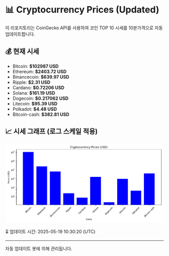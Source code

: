 
# 📊 Cryptocurrency Prices (Updated)

이 리포지토리는 CoinGecko API를 사용하여 코인 TOP 10 시세를 10분가격으로 자동 업데이트합니다.

## 💰 현재 시세
- Bitcoin: **$102987 USD**
- Ethereum: **$2403.72 USD**
- Binancecoin: **$639.97 USD**
- Ripple: **$2.31 USD**
- Cardano: **$0.72206 USD**
- Solana: **$161.19 USD**
- Dogecoin: **$0.217062 USD**
- Litecoin: **$95.39 USD**
- Polkadot: **$4.48 USD**
- Bitcoin-cash: **$382.81 USD**

## 📈 시세 그래프 (로그 스케일 적용)
![Crypto Prices](crypto_prices.png)

⏳ 업데이트 시간: 2025-05-19 10:30:20 (UTC)

---
자동 업데이트 봇에 의해 관리됩니다.
